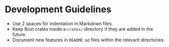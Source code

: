 # Development Guidelines

- Use 2 spaces for indentation in Markdown files.
- Keep Rust crates inside a `crates/` directory if they are added in the future.
- Document new features in `README.md` files within the relevant directories.
